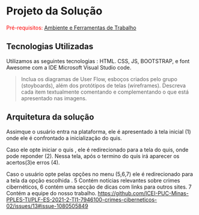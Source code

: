 # Projeto da Solução

<span style="color:red">Pré-requisitos: <a href="4-Gestão-Configuração.md"> Ambiente e Ferramentas de Trabalho</a></span>

## Tecnologias Utilizadas


 Utilizamos as seguintes tecnologias : HTML. CSS, JS, BOOTSTRAP, e font Awesome
 com a IDE Microsoft Visual Studio code.

> Inclua os diagramas de User Flow, esboços criados pelo grupo
> (stoyboards), além dos protótipos de telas (wireframes). Descreva cada
> item textualmente comentando e complementando o que está apresentado
> nas imagens.

## Arquitetura da solução

Assimque o usuário entra na plataforma, ele é apresentado à tela inicial
(1) onde ele é confrontado a inicialização do quis.

Caso ele opte iniciar o quis , ele é redirecionado para a tela do quis, onde pode
reponder (2). Nessa tela, após o termino do quis irá aparecer os acertos(3)e erros (4).


Caso o usuário opte pelas opções no menu (5,6,7) ele é redirecionado para a tela da opção escolhida . 5 Contém notícias relevantes sobre  crimes cibernéticos, 6 contém uma secção de dicas com links para outros sites. 7 Contém a equipe do nosso trabalho.
https://github.com/ICEI-PUC-Minas-PPLES-TI/PLF-ES-2021-2-TI1-7946100-crimes-ciberneticos-02/issues/13#issue-1080505849
